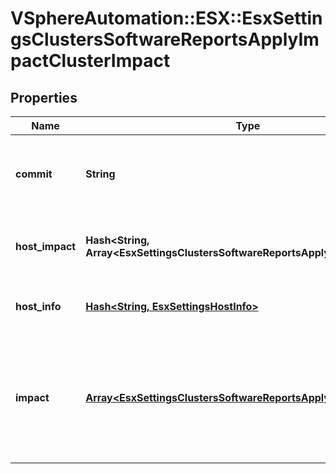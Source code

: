 # VSphereAutomation::ESX::EsxSettingsClustersSoftwareReportsApplyImpactClusterImpact

## Properties
Name | Type | Description | Notes
------------ | ------------- | ------------- | -------------
**commit** | **String** | Identifier of the commit on which the impact is generated. | 
**host_impact** | **Hash&lt;String, Array&lt;EsxSettingsClustersSoftwareReportsApplyImpactImpact&gt;&gt;** | Impact summary for each host within the clsuter. | 
**host_info** | [**Hash&lt;String, EsxSettingsHostInfo&gt;**](EsxSettingsHostInfo.md) | Information of hosts within the cluster. | 
**impact** | [**Array&lt;EsxSettingsClustersSoftwareReportsApplyImpactImpact&gt;**](EsxSettingsClustersSoftwareReportsApplyImpactImpact.md) | Impact of steps performed during the setup and cleanup phase of the apply {@term operation}. | 


